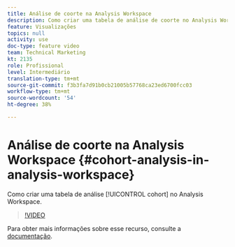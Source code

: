 ```yaml
---
title: Análise de coorte na Analysis Workspace
description: Como criar uma tabela de análise de coorte no Analysis Workspace.
feature: Visualizações
topics: null
activity: use
doc-type: feature video
team: Technical Marketing
kt: 2135
role: Profissional
level: Intermediário
translation-type: tm+mt
source-git-commit: f3b3fa7d91b0cb21005b57768ca23ed6700fcc03
workflow-type: tm+mt
source-wordcount: '54'
ht-degree: 38%

---
```



# Análise de coorte na Analysis Workspace {#cohort-analysis-in-analysis-workspace}

Como criar uma tabela de análise [!UICONTROL cohort] no Analysis Workspace.

>[!VIDEO](https://video.tv.adobe.com/v/23990/?quality=12)

Para obter mais informações sobre esse recurso, consulte a [documentação](https://marketing.adobe.com/resources/help/pt_BR/analytics/analysis-workspace/cohort_analysis.html).
